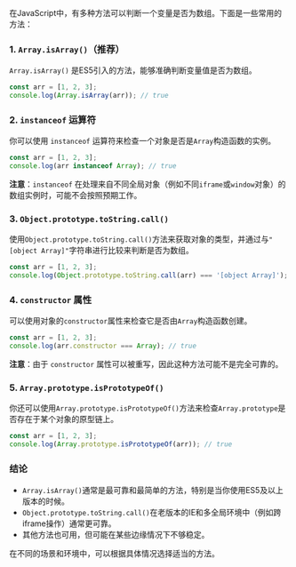 在JavaScript中，有多种方法可以判断一个变量是否为数组。下面是一些常用的方法：

### 1. `Array.isArray()`（推荐）

`Array.isArray()` 是ES5引入的方法，能够准确判断变量值是否为数组。

```javascript
const arr = [1, 2, 3];
console.log(Array.isArray(arr)); // true
```

### 2. `instanceof` 运算符

你可以使用 `instanceof` 运算符来检查一个对象是否是`Array`构造函数的实例。

```javascript
const arr = [1, 2, 3];
console.log(arr instanceof Array); // true
```
**注意**：`instanceof` 在处理来自不同全局对象（例如不同`iframe`或`window`对象）的数组实例时，可能不会按照预期工作。

### 3. `Object.prototype.toString.call()`

使用`Object.prototype.toString.call()`方法来获取对象的类型，并通过与`"[object Array]"`字符串进行比较来判断是否为数组。

```javascript
const arr = [1, 2, 3];
console.log(Object.prototype.toString.call(arr) === '[object Array]'); // true
```

### 4. `constructor` 属性

可以使用对象的`constructor`属性来检查它是否由`Array`构造函数创建。

```javascript
const arr = [1, 2, 3];
console.log(arr.constructor === Array); // true
```
**注意**：由于 `constructor` 属性可以被重写，因此这种方法可能不是完全可靠的。

### 5. `Array.prototype.isPrototypeOf()`

你还可以使用`Array.prototype.isPrototypeOf()`方法来检查`Array.prototype`是否存在于某个对象的原型链上。

```javascript
const arr = [1, 2, 3];
console.log(Array.prototype.isPrototypeOf(arr)); // true
```

### 结论

- `Array.isArray()`通常是最可靠和最简单的方法，特别是当你使用ES5及以上版本的时候。
- `Object.prototype.toString.call()`在老版本的IE和多全局环境中（例如跨iframe操作）通常更可靠。
- 其他方法也可用，但可能在某些边缘情况下不够稳定。

在不同的场景和环境中，可以根据具体情况选择适当的方法。